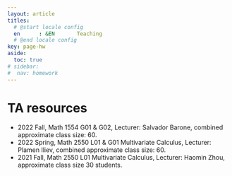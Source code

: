 ```yaml
---
layout: article
titles:
  # @start locale config
  en      : &EN       Teaching
  # @end locale config
key: page-hw
aside:
  toc: true
# sidebar: 
#  nav: homework
---
```


# TA resources

- 2022 Fall, Math 1554 G01 & G02, Lecturer: Salvador Barone, combined approximate class size: 60.
- 2022 Spring, Math 2550 L01 & G01 Multivariate Calculus, Lecturer: Plamen Iliev, combined approximate class size: 60.
- 2021 Fall, Math 2550 L01 Multivariate Calculus, Lecturer: Haomin Zhou, approximate class size 30 students.